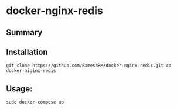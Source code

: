 # docker-nginx-redis

## Summary


## Installation

``
git clone https://github.com/RameshRM/docker-nginx-redis.git
cd docker-niginx-redis
``

## Usage:

``
sudo docker-compose up
``
